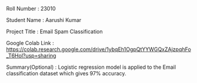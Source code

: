Roll Number       :   23010

Student Name      :   Aarushi Kumar

Project Title     :   Email Spam Classification

Google Colab Link :   https://colab.research.google.com/drive/1ybqEh1OgpQtYYWGQxZAjzpqhFo_T6Hol?usp=sharing

Summary(Optional) :   Logistic regression model is applied to the Email classification dataset which gives 97% accuracy.
